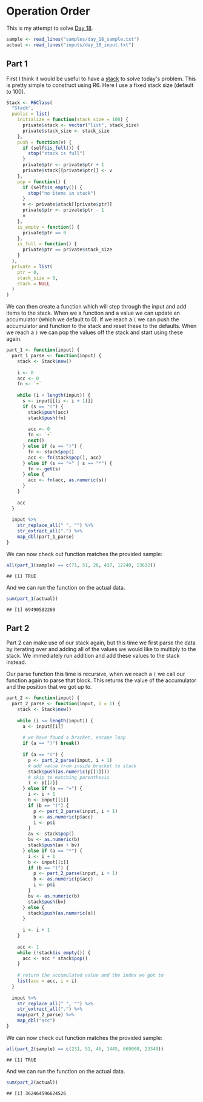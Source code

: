 # Operation Order



This is my attempt to solve [Day 18](https://adventofcode.com/2020/day/18).


```r
sample <- read_lines("samples/day_18_sample.txt")
actual <- read_lines("inputs/day_18_input.txt")
```

## Part 1

First I think it would be useful to have a [stack](https://en.wikipedia.org/wiki/Stack_(abstract_data_type)) to solve
today's problem. This is pretty simple to construct using R6. Here I use a fixed stack size (default to 100).


```r
Stack <- R6Class(
  "Stack",
  public = list(
    initialize = function(stack_size = 100) {
      private$stack <- vector("list", stack_size)
      private$stack_size <- stack_size
    },
    push = function(v) {
      if (self$is_full()) {
        stop("stack is full")
      }
      private$ptr <- private$ptr + 1
      private$stack[[private$ptr]] <- v
    },
    pop = function() {
      if (self$is_empty()) {
        stop("no items in stack")
      }
      v <- private$stack[[private$ptr]]
      private$ptr <- private$ptr - 1
      v
    },
    is_empty = function() {
      private$ptr == 0
    },
    is_full = function() {
      private$ptr == private$stack_size
    }
  ),
  private = list(
    ptr = 0,
    stack_size = 0,
    stack = NULL
  )
)
```

We can then create a function which will step through the input and add items to the stack. When we a function and a
value we can update an accumulator (which we default to 0). If we reach a `(` we can push the accumulator and function
to the stack and reset these to the defaults. When we reach a `)` we can pop the values off the stack and start using
these again.


```r
part_1 <- function(input) {
  part_1_parse <- function(input) {
    stack <- Stack$new()
    
    i <- 0
    acc <- 0
    fn <- `+`
    
    while (i < length(input)) {
      s <- input[[(i <- i + 1)]]
      if (s == "(") {
        stack$push(acc)
        stack$push(fn)
        
        acc <- 0
        fn <- `+`
        next()
      } else if (s == ")") {
        fn <- stack$pop()
        acc <- fn(stack$pop(), acc)
      } else if (s == "+" | s == "*") {
        fn <- get(s)
      } else {
        acc <- fn(acc, as.numeric(s))
      }
    }
    
    acc
  }
  
  input %>%
    str_replace_all(" ", "") %>%
    str_extract_all(".") %>%
    map_dbl(part_1_parse)
}
```

We can now check out function matches the provided sample:


```r
all(part_1(sample) == c(71, 51, 26, 437, 12240, 13632))
```

```
## [1] TRUE
```

And we can run the function on the actual data.


```r
sum(part_1(actual))
```

```
## [1] 69490582260
```

## Part 2

Part 2 can make use of our stack again, but this time we first parse the data by iterating over and adding all of the
values we would like to multiply to the stack. We immediately run addition and add these values to the stack instead.

Our parse function this time is recursive, when we reach a `(` we call our function again to parse that block. This 
returns the value of the accumulator and the position that we got up to.


```r
part_2 <- function(input) {
  part_2_parse <- function(input, i = 1) {
    stack <- Stack$new()
    
    while (i <= length(input)) {
      a <- input[[i]]
      
      # we have found a bracket, escape loop
      if (a == ")") break()
      
      if (a == "(") {
        p <- part_2_parse(input, i + 1)
        # add value from inside bracket to stack
        stack$push(as.numeric(p[[1]]))
        # skip to matching parenthesis
        i <- p[[2]]
      } else if (a == "+") {
        i <- i + 1
        b <- input[[i]]
        if (b == "(") {
          p <- part_2_parse(input, i + 1)
          b <- as.numeric(p$acc)
          i <- p$i
        }
        av <- stack$pop()
        bv <- as.numeric(b)
        stack$push(av + bv)
      } else if (a == "*") {
        i <- i + 1
        b <- input[[i]]
        if (b == "(") {
          p <- part_2_parse(input, i + 1)
          b <- as.numeric(p$acc)
          i <- p$i
        }
        bv <- as.numeric(b)
        stack$push(bv)
      } else {
        stack$push(as.numeric(a))
      }
      
      i <- i + 1
    }
    
    acc <- 1
    while (!stack$is_empty()) {
      acc <- acc * stack$pop()
    }
    
    # return the accumulated value and the index we got to
    list(acc = acc, i = i)
  }
  
  input %>%
    str_replace_all(" ", "") %>%
    str_extract_all(".") %>%
    map(part_2_parse) %>%
    map_dbl("acc")
}
```

We can now check out function matches the provided sample:


```r
all(part_2(sample) == c(231, 51, 46, 1445, 669060, 23340))
```

```
## [1] TRUE
```

And we can run the function on the actual data.


```r
sum(part_2(actual))
```

```
## [1] 362464596624526
```
